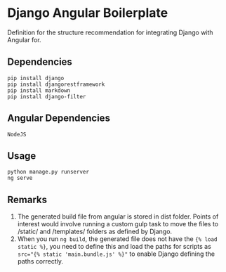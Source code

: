 Django Angular Boilerplate
==========================
Definition for the structure recommendation for integrating Django with Angular for.

Dependencies
------------

    pip install django
    pip install djangorestframework
    pip install markdown
    pip install django-filter
    
Angular Dependencies
--------------------

    NodeJS
    
Usage
-----

    python manage.py runserver
    ng serve
    
Remarks
-------
1. The generated build file from angular is stored in dist folder. Points of interest would involve running a custom gulp task to move the files to /static/ and /templates/ folders as defined by Django.
2. When you run `ng build`, the generated file does not have the `{% load static %}`, you need to define this and load the paths for scripts as `src="{% static 'main.bundle.js' %}"` to enable Django defining the paths correctly. 
